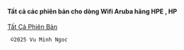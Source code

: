#### Tất cả các phiên bản cho dòng Wifi Aruba hãng HPE , HP

[Tất Cả Phiên Bản](https://1024terabox.com/s/1uw67w4LVuz6XRz1h5iE0OQ)


     ©️2025 Vu Minh Ngoc

